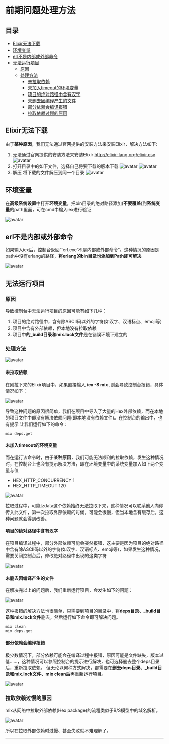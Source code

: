 # 前期问题处理方法

## 目录

* [Elixir无法下载](#elixir无法下载)
* [环境变量](#环境变量)
* [erl不是内部或外部命令](#erl不是内部或外部命令)
* [无法运行项目](#无法运行项目)
  * [原因](#原因)
  * [处理方法](#处理方法)
    * [未拉取依赖](#未拉取依赖)
    * [未加入timeout的环境变量](#未加入timeout的环境变量)
    * [项目的绝对路径中含有汉字](#项目的绝对路径中含有汉字)
    * [未删去因编译产生的文件](#未删去因编译产生的文件)
    * [部分依赖会编译报错](#部分依赖会编译报错)
    * [拉取依赖过慢的原因](#拉取依赖过慢的原因)

## Elixir无法下载

由于**某种原因**，我们无法通过官网提供的安装方法来安装Elixir，解决方法如下:

1. 无法通过官网提供的安装方法来安装Elixir
<http://elixir-lang.org/elixir.csv>
![avatar](/res/TIM截图20190822112557.jpg)
2. 打开目录中的如下文件，选择自己将要下载的版本下载
![avatar](/res/TIM截图20190822113839.jpg)
![avatar](/res/TIM截图20190822113924.jpg)
3. 解压
将下载的文件解压到同一个目录
![avatar](/res/TIM截图20190822114157.jpg)

## 环境变量

在**高级系统设置**中打开**环境变量**，把bin目录的绝对路径添加(**不要覆盖**)到**系统变量**的path里面，可在cmd中输入iex进行验证

![avatar](/res/TIM截图20190822114421.jpg)

## erl不是内部或外部命令

如果输入iex后，控制台返回“'erl.exe'不是内部或外部命令”。这种情况的原因是path中没有erlang的路径，**将erlang的bin目录也添加到Path即可解决**

![avatar](/res/TIM截图20190822114702.jpg)

## 无法运行项目

### 原因

导致控制台中无法运行项目的原因可能有如下几种：

1. 项目的绝对路径中，含有除ASCII码以外的字符(如汉字、汉语标点、emoji等)
2. 项目中含有外部依赖，但本地没有拉取依赖
3. 项目中**的_build目录和mix.lock文件**是在错误环境下建立的

### 处理方法

![avatar](/res/TIM截图20190926160644.jpg)

#### 未拉取依赖

在刚拉下来的Elixir项目中，如果直接输入 **iex -S mix** ,则会导致控制台报错，具体情况如下：

![avatar](/res/TIM截图20190925183804.jpg)

导致这种问题的原因很简单，我们在项目中导入了大量的Hex外部依赖，而在本地的项目文件中却没有解决依赖问题(即本地没有依赖文件)。在控制台的输出中，也有提示 让我们运行如下的命令：

```shell
mix deps.get
```

#### 未加入timeout的环境变量

而在运行该命令时，由于**某种原因**，我们可能无法顺利的拉取依赖，发生这种情况时，在控制台上也会有提示解决方法，即在环境变量中的系统变量加入如下两个变量与值

* HEX_HTTP_CONCURRENCY 1
* HEX_HTTP_TIMEOUT 120

![avatar](/res/TIM截图20190822115405.jpg)

拉取过程中，可能tzdata这个依赖始终无法拉取下来，这种情况可以联系他人向你传入此文件，第一次拉取外部依赖的时候，可能会很慢，但当本地含有缓存后，这种问题就会得到改善。

#### 项目的绝对路径中含有汉字

在项目编译过程中，部分外部依赖可能会突然报错，这主要是因为项目的绝对路径中含有除ASCII码以外的字符(如汉字、汉语标点、emoji等)，如果发生这种情况，需要关闭控制台后，修改绝对路径中出现的这类字符

![avatar](/res/TIM截图20190926144942.jpg)

#### 未删去因编译产生的文件

在解决完以上的问题后，我们重新运行项目，会发生如下的问题：

![avatar](/res/TIM截图20190926150023.jpg)

这种报错的解决方法也很简单，只需要到项目的目录中，将**deps目录、_build目录和mix.lock文件**删去，然后运行如下命令即可解决问题。

```shell
mix clean
mix deps.get
```

#### 部分依赖会编译报错

极少数情况下，部分依赖可能会在编译过程中报错，原因可能是文件缺失，版本过低……，这种情况可以参照控制台的提示进行解决，也可选择删去整个deps目录后，重新拉取依赖。
但无论以何种方式解决，都需要在**删去deps目录、_build目录和mix.lock文件、mix clean后**再重新运行项目。

![avatar](/res/TIM截图20190926151901.jpg)

### 拉取依赖过慢的原因

mix从网络中拉取外部依赖(Hex package)的流程类似于B/S模型中的域名解析。

![avatar](/res/TIM截图20190926155145.jpg)

所以在拉取外部依赖时过慢、甚至失败就不难理解了。

---
